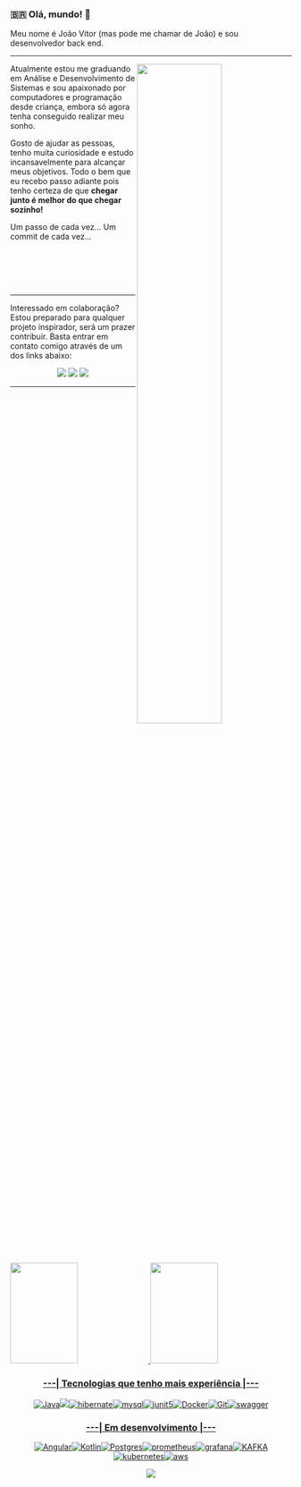 ### :brazil: Olá, mundo! 👋
<div width="100%">
<p>Meu nome é João Vitor (mas pode me chamar de João) e sou desenvolvedor back end. </p>
</div>

---
<div width="100%">
<img align="right" width="55%" src="https://camo.githubusercontent.com/bb27b9c1df90df738e91a54665d3adb08f60583fad2f266ffbde14508e6dc918/68747470733a2f2f692e70696e696d672e636f6d2f6f726967696e616c732f65342f32362f37302f65343236373032656466383734623138316163656431653266613563366364652e676966"/>

<p>Atualmente estou me graduando em Análise e Desenvolvimento de Sistemas e sou apaixonado por computadores e programação desde criança, embora só agora tenha conseguido realizar meu sonho. </p>

<p>Gosto de ajudar as pessoas, tenho muita curiosidade e estudo incansavelmente para alcançar meus objetivos. Todo o bem que eu recebo passo adiante pois tenho certeza de que <b>chegar junto é melhor do que chegar sozinho! </b></p>

<p>Um passo de cada vez... Um commit de cada vez...<p>
<br><br><br><br>
</div>

---

<div width="100%">
<p>Interessado em colaboração? Estou preparado para qualquer projeto inspirador, será um prazer contribuir.
Basta entrar em contato comigo através de um dos links abaixo:<p>

<div align="center">
<a href="https://www.linkedin.com/in/joaovitorfaria/"><img src="https://img.shields.io/badge/LinkedIn-blue?style=for-the-badge&logo=Linkedin&logoColor=white"/></a>
<a href="https://twitter.com/FariaJvP"><img src="https://img.shields.io/badge/Twitter-1DA1F2?style=for-the-badge&logo=twitter&logoColor=white"/></a>
<a href="https://www.instagram.com/jv.developer/"><img src="https://img.shields.io/badge/Instagram-E4405F?style=for-the-badge&logo=instagram&logoColor=white"/></a>
</div>
</div>

---

<br>
<div>
<a href="https://github.com/FariaJvP">
<img height="180em" width="49%" src="https://github-readme-stats.vercel.app/api?username=FariaJvP&theme=tokyonight&show_icons=true"/>
  <img height="180em" width="49%" src="https://github-readme-stats.vercel.app/api/top-langs/?username=FariaJvP&layout=compact&langs_count=7&theme=tokyonight"/>
</div>

<div align="center">

### ---| Tecnologias que tenho mais experiência |---
![Java](https://img.shields.io/badge/java-red?style=for-the-badge&logo=java&logoColor=white)![](https://res.cloudinary.com/practicaldev/image/fetch/s--SLFm8ahJ--/c_limit%2Cf_auto%2Cfl_progressive%2Cq_auto%2Cw_880/https://img.shields.io/badge/Spring-6DB33F%3Fstyle%3Dfor-the-badge%26logo%3Dspring%26logoColor%3Dwhite)![hibernate](https://img.shields.io/badge/hibernate-lightgray?logo=hibernate&logoColor=yellow&style=for-the-badge)![mysql](https://img.shields.io/badge/mysql-4479A1.svg?&style=for-the-badge&logo=mysql&logoColor=white)![junit5](https://img.shields.io/badge/junit_5-25A162.svg?&style=for-the-badge&logo=junit5&logoColor=white)![Docker](https://img.shields.io/badge/docker-%230db7ed.svg?style=for-the-badge&logo=docker&logoColor=white)![Git](https://img.shields.io/badge/git-%23F05033.svg?style=for-the-badge&logo=git&logoColor=white)![swagger](https://img.shields.io/badge/swagger-%2385EA2D.svg?&style=for-the-badge&logo=swagger&logoColor=black)

### ---| Em desenvolvimento |---
![Angular](https://img.shields.io/badge/angular-%23DD0031.svg?style=for-the-badge&logo=angular&logoColor=white)![Kotlin](https://img.shields.io/badge/kotlin-blueviolet?style=for-the-badge&logo=kotlin&logoColor=white)![Postgres](https://img.shields.io/badge/postgres-%23316192.svg?style=for-the-badge&logo=postgresql&logoColor=white)![prometheus](https://img.shields.io/badge/prometheus%20-%23E6522C.svg?&style=for-the-badge&logo=prometheus&logoColor=white)![grafana](https://img.shields.io/badge/-GRAFANA-black?&style=for-the-badge&logo=grafana&logoColor=yellow)![KAFKA](https://img.shields.io/badge/KAFKA-red?logo=ApacheKafka&logoColor=white&style=for-the-badge)![kubernetes](https://img.shields.io/badge/kubernetes-326ce5.svg?logo=kubernetes&logoColor=white&style=for-the-badge)![aws](https://img.shields.io/badge/Amazon_Web_Services-FF9900?style=for-the-badge&logo=amazon-aws&logoColor=white)

![](https://komarev.com/ghpvc/?username=FariaJvP&color=blueviolet)
